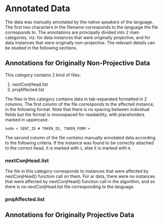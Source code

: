 <h1>Annotated Data</h1>

The data was manually annotated by the native speakers of the language. The first two characters in the
filename corresponds to the language the file corresponds to. The annotations are principally divided into
2 main categories, viz. for data instances that were originally projective, and for data instances that were
originally non-projective. The relevant details can be studied in the following sections.

<h2>Annotations for Originally Non-Projective Data</h2>

This category contains 2 kind of files:
  
1. nextConjHead.list  
2. projAffected.list

The files in this category contains data in tab-separated formatted in 2 columns. The first column
of the file corresponds to the affected instance, in the following format. Note that there is 
no spacing between individual fields but the format is monospaced for readability, with placeholders
marked in uppercase.

    node < SENT_ID # TOKEN_ID, TOKEN_FORM >

The second column of the file contains manually annotated data according to the following criteria. If the 
instance was found to be correctly attached to the correct head, it is marked with `1`, else it is marked with `0`.


<h3>nextConjHead.list</h3>

The file in this category corresponds to instances that were affected by nextConjHead() function call on
them. For ar data, there were no instances that were affected by nextConjHead() function call in the algorithm,
and so there is no nextConjHead.list file corresponding to the language.  

<h3>projAffected.list</h3>

<h2>Annotations for Originally Projective Data</h2>
